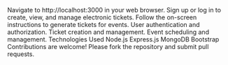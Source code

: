 
Navigate to http://localhost:3000 in your web browser.
Sign up or log in to create, view, and manage electronic tickets.
Follow the on-screen instructions to generate tickets for events.
User authentication and authorization.
Ticket creation and management.
Event scheduling and management.
Technologies Used
Node.js
Express.js
MongoDB
Bootstrap
Contributions are welcome! Please fork the repository and submit pull requests.
